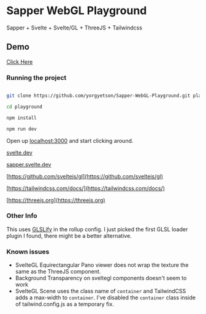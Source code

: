 
# Sapper WebGL Playground

Sapper + Svelte + Svelte/GL + ThreeJS + Tailwindcss
 
## Demo 
[Click Here](https://stoic-volhard-3f59ef.netlify.app/)

### Running the project

  
```bash

git clone https://github.com/yorgyetson/Sapper-WebGL-Playground.git playground

cd playground

npm install

npm run dev

```

  

Open up [localhost:3000](http://localhost:3000) and start clicking around.

  

[svelte.dev](https://svelte.dev)

[sapper.svelte.dev](https://sapper.svelte.dev)

[https://github.com/sveltejs/gl](https://github.com/sveltejs/gl)

[https://tailwindcss.com/docs/](https://tailwindcss.com/docs/)

[https://threejs.org](https://threejs.org)


### Other Info
This uses [GLSLify](https://github.com/glslify/glslify) in the rollup config. I just picked the first GLSL loader plugin I found, there might be a better alternative.
  
  
### Known issues
  
  - SvelteGL Equirectangular Pano viewer does not wrap the texture the same as the ThreeJS component.
  - Background Transparency on sveltegl components doesn't seem to work
  - SvelteGL Scene uses the class name of `container` and TailwindCSS adds a max-width to `container`. I've disabled the `container` class inside of tailwind.config.js as a temporary fix.
 
